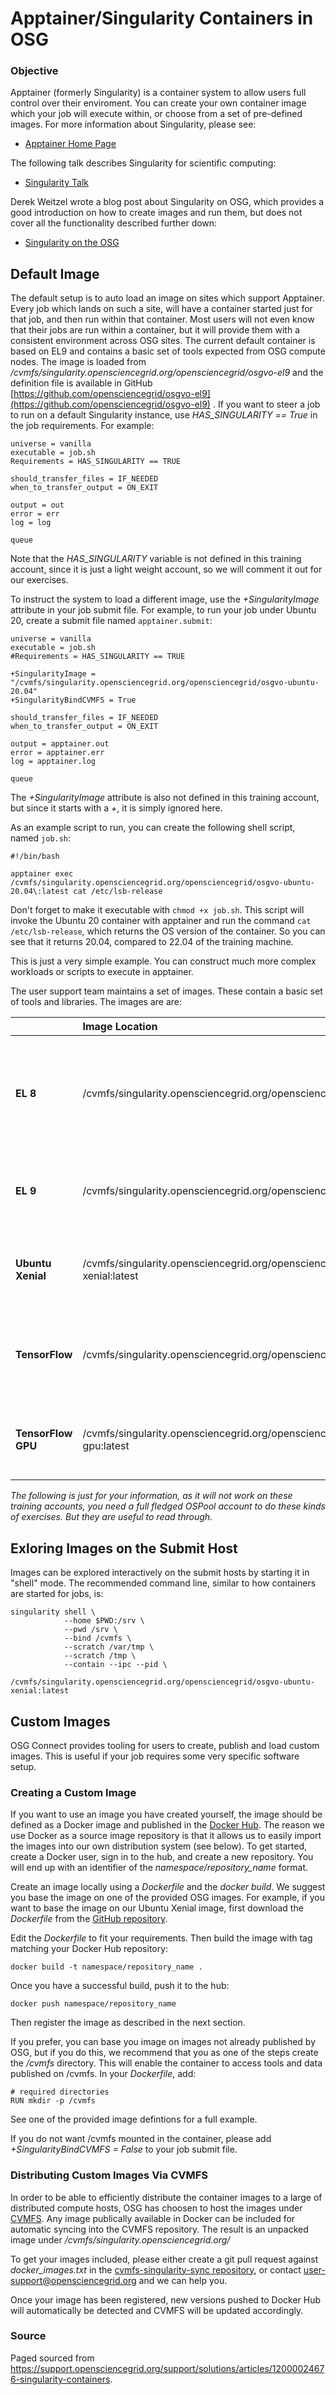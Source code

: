# Apptainer/Singularity Containers in OSG


### Objective

Apptainer (formerly Singularity) is a container system to allow users full control over their enviroment. You
can create your own container image which your job will execute within, or choose from
a set of pre-defined images. For more information about Singularity, please see:

 * [Apptainer Home Page](https://apptainer.org/documentation/)

The following talk describes Singularity for scientific computing:

 * [Singularity Talk](http://www.youtube.com/embed/DA87Ba2dpNM)

Derek Weitzel wrote a blog post about Singularity on OSG, which provides a good
introduction on how to create images and run them, but does not cover all the
functionality described further down:

  * [Singularity on the OSG](https://djw8605.github.io/2017/01/12/singularity-on-the-osg/)

## Default Image

The default setup is to auto load an image on sites which support Apptainer. Every
job which lands on such a site, will have a container started just for that job, and
then run within that container. Most users will not even know that their jobs are run
within a container, but it will provide them with a consistent environment across
OSG sites. The current default container is based on EL9 and contains a basic
set of tools expected from OSG compute nodes. The image is loaded from
*/cvmfs/singularity.opensciencegrid.org/opensciencegrid/osgvo-el9* and the definition file
is available in GitHub
[https://github.com/opensciencegrid/osgvo-el9](https://github.com/opensciencegrid/osgvo-el9) .
If you want to steer a job to run on a default Singularity instance,
use *HAS_SINGULARITY == True* in the job requirements. For example:

    universe = vanilla
    executable = job.sh
    Requirements = HAS_SINGULARITY == TRUE

    should_transfer_files = IF_NEEDED
    when_to_transfer_output = ON_EXIT

    output = out
    error = err
    log = log

    queue

Note that the *HAS_SINGULARITY* variable is not defined in this training account, since it is just a light weight account, so we will comment it out for our exercises.

To instruct the system to load a different image, use the *+SingularityImage* attribute in 
your job submit file. For example, to run your job under Ubuntu 20, create a submit file named `apptainer.submit`:

    universe = vanilla
    executable = job.sh
    #Requirements = HAS_SINGULARITY == TRUE

    +SingularityImage = "/cvmfs/singularity.opensciencegrid.org/opensciencegrid/osgvo-ubuntu-20.04"
    +SingularityBindCVMFS = True

    should_transfer_files = IF_NEEDED
    when_to_transfer_output = ON_EXIT

    output = apptainer.out
    error = apptainer.err
    log = apptainer.log

    queue

The *+SingularityImage* attribute is also not defined in this training account, but since it starts with a *+*, it is simply ignored here.

As an example script to run, you can create the following shell script, named `job.sh`:

    #!/bin/bash
    
    apptainer exec /cvmfs/singularity.opensciencegrid.org/opensciencegrid/osgvo-ubuntu-20.04\:latest cat /etc/lsb-release

Don't forget to make it executable with `chmod +x job.sh`.
This script will invoke the Ubuntu 20 container with apptainer and run the command `cat /etc/lsb-release`, which returns the OS version of the container. So you can see that it returns 20.04, compared to 22.04 of the training machine.

This is just a very simple example. You can construct much more complex workloads or scripts to execute in apptainer.

The user support team maintains a set of images. These contain a basic set of
tools and libraries. The images are are:

|                     | **Image Location**                                                                 | **Defintion** | **Description** |
|:--------------------|:-----------------------------------------------------------------------------------|:-------------:|:----------------|
| **EL 8**            | /cvmfs/singularity.opensciencegrid.org/opensciencegrid/osgvo-el8:latest            | [GitHub](https://github.com/opensciencegrid/osgvo-el8)   | A basic Enterprise Linux (CentOS) 8 based image. This is currently our default image |
| **EL 9**            | /cvmfs/singularity.opensciencegrid.org/opensciencegrid/osgvo-el9:latest            | [GitHub](https://github.com/opensciencegrid/osgvo-el9) | A basic Enterprise Linux (CentOS) 9 based image. |
| **Ubuntu Xenial**   | /cvmfs/singularity.opensciencegrid.org/opensciencegrid/osgvo-ubuntu-xenial:latest  | [GitHub](https://github.com/opensciencegrid/osgvo-ubuntu-xenial) | A good image if you prefer Ubuntu over EL flavors |
| **TensorFlow**      | /cvmfs/singularity.opensciencegrid.org/opensciencegrid/tensorflow:latest           | [GitHub](https://github.com/opensciencegrid/osgvo-tensorflow) | Base on the TensorFlow base image, with a few OSG package added |
| **TensorFlow GPU**  | /cvmfs/singularity.opensciencegrid.org/opensciencegrid/tensorflow-gpu:latest       | [GitHub](https://github.com/opensciencegrid/osgvo-tensorflow-gpu) | Used for running TensorFlow jobs on OSG GPU resources |

*The following is just for your information, as it will not work on these training accounts, you need a full fledged OSPool account to do these kinds of exercises. But they are useful to read through.*

## Exloring Images on the Submit Host

Images can be explored interactively on the submit hosts by starting it
in "shell" mode. The recommended command line, similar to how containers
are started for jobs, is:

    singularity shell \
                --home $PWD:/srv \
                --pwd /srv \
                --bind /cvmfs \
                --scratch /var/tmp \
                --scratch /tmp \
                --contain --ipc --pid \
                /cvmfs/singularity.opensciencegrid.org/opensciencegrid/osgvo-ubuntu-xenial:latest


## Custom Images

OSG Connect provides tooling for users to create, publish and load custom images.
This is useful if your job requires some very specific software setup.

### Creating a Custom Image

If you want to use an image you have created yourself, the image
should be defined as a Docker image and published in the [Docker
Hub](https://hub.docker.com/). The reason we use Docker as a source
image repository is that it allows us to easily import the images into
our own distribution system (see below). To get started, create a Docker
user, sign in to the hub, and create a new repository. You will end up
with an identifier of the *namespace/repository_name* format.

Create an image locally using a *Dockerfile* and the *docker
build*. We suggest you base the image on one of the provided OSG
images. For example, if you want to base the image on our Ubuntu
Xenial image, first download the *Dockerfile* from the [GitHub
repository](https://github.com/opensciencegrid/osgvo-ubuntu-xenial).

Edit the *Dockerfile* to fit your requirements. Then build the image with 
tag matching your Docker Hub repository:

    docker build -t namespace/repository_name .

Once you have a successful build, push it to the hub:

    docker push namespace/repository_name

Then register the image as described in the next section.

If you prefer, you can base you image on images not already published by OSG,
but if you do this, we recommend that you as one of the steps create the
*/cvmfs* directory. This will enable the container to access tools and data
published on /cvmfs. In your *Dockerfile*, add:

    # required directories
    RUN mkdir -p /cvmfs

See one of the provided image defintions for a full example.

If you do not want /cvmfs mounted in the container, please add 
*+SingularityBindCVMFS = False* to your job submit file.


### Distributing Custom Images Via CVMFS

In order to be able to efficiently distribute the container images to a large
of distributed compute hosts, OSG has choosen to host the images under
[CVMFS](https://cernvm.cern.ch/portal/filesystem). Any image publically available in
Docker can be included for automatic syncing into the CVMFS repository. The
result is an unpacked image under */cvmfs/singularity.opensciencegrid.org/*

To get your images included, please either create a git pull request against
*docker_images.txt* in the
[cvmfs-singularity-sync repository](https://github.com/opensciencegrid/cvmfs-singularity-sync), 
or contact
[user-support@opensciencegrid.org](mailto:user-support@opensciencegrid.org)
and we can help you.

Once your image has been registered, new versions pushed to Docker Hub will
automatically be detected and CVMFS will be updated accordingly.

### Source
Paged sourced from https://support.opensciencegrid.org/support/solutions/articles/12000024676-singularity-containers. 
